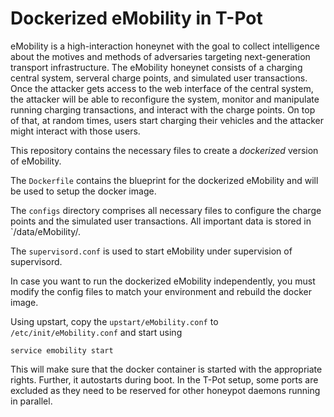 # Dockerized eMobility in T-Pot

eMobility is a high-interaction honeynet with the goal to collect intelligence about the motives and methods of adversaries targeting next-generation transport infrastructure. The eMobility honeynet consists of a charging central system, serveral charge points, and simulated user transactions. Once the attacker gets access to the web interface of the central system, the attacker will be able to reconfigure the system, monitor and manipulate running charging transactions, and interact with the charge points. On top of that, at random times, users start charging their vehicles  and the attacker might interact with those users.

This repository contains the necessary files to create a *dockerized* version of eMobility. 

The `Dockerfile` contains the blueprint for the dockerized eMobility and will be used to setup the docker image.  

The `configs` directory comprises all necessary files to configure the charge points and the simulated user transactions. All important data is stored in `/data/eMobility/.

The `supervisord.conf` is used to start eMobility under supervision of supervisord. 

In case you want to run the dockerized eMobility independently, you must modify the config files to match your environment and rebuild the docker image.

Using upstart, copy the `upstart/eMobility.conf` to `/etc/init/eMobility.conf` and start using

`service emobility start`

This will make sure that the docker container is started with the appropriate rights. Further, it autostarts during boot. In the T-Pot setup, some ports are excluded as they need to be reserved for other honeypot daemons running in parallel.

